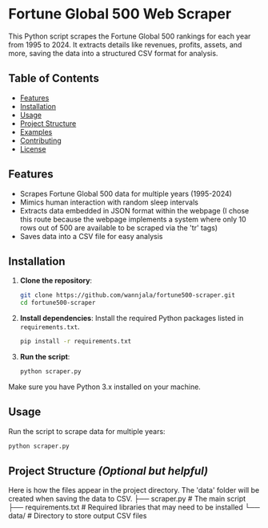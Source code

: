 # Fortune Global 500 Web Scraper

This Python script scrapes the Fortune Global 500 rankings for each year from 1995 to 2024. It extracts details like revenues, profits, assets, and more, saving the data into a structured CSV format for analysis.

## Table of Contents
- [Features](#features)
- [Installation](#installation)
- [Usage](#usage)
- [Project Structure](#project-structure)
- [Examples](#examples)
- [Contributing](#contributing)
- [License](#license)

## Features
- Scrapes Fortune Global 500 data for multiple years (1995-2024)
- Mimics human interaction with random sleep intervals
- Extracts data embedded in JSON format within the webpage (I chose this route because the webpage implements a system where only 10 rows out of 500 are available to be scraped via the 'tr' tags)
- Saves data into a CSV file for easy analysis

## Installation

1. **Clone the repository**:
   ```bash
   git clone https://github.com/wannjala/fortune500-scraper.git
   cd fortune500-scraper
   ```

2. **Install dependencies**:
   Install the required Python packages listed in `requirements.txt`.
   ```bash
   pip install -r requirements.txt
   ```

3. **Run the script**:
   ```bash
   python scraper.py
   ```

Make sure you have Python 3.x installed on your machine.

## Usage

Run the script to scrape data for multiple years:
```bash
python scraper.py
```

## **Project Structure** *(Optional but helpful)*
Here is how the files appear in the project directory. The 'data' folder will be created when saving the data to CSV.
├── scraper.py          # The main  script
├── requirements.txt    # Required libraries that may need to be installed
└── data/               # Directory to store output CSV files

